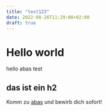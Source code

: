 ```yaml
---
title: "test123"
date: 2022-08-26T11:29:08+02:00
draft: true
---
```


# Hello world

hello abas
test

## das ist ein h2

Komm zu [abas](https://abas-erp.com) und bewirb dich sofort!
